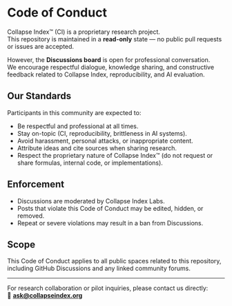 # Code of Conduct

Collapse Index™ (CI) is a proprietary research project.  
This repository is maintained in a **read-only** state — no public pull requests or issues are accepted.  

However, the **Discussions board** is open for professional conversation.  
We encourage respectful dialogue, knowledge sharing, and constructive feedback related to Collapse Index, reproducibility, and AI evaluation.

## Our Standards

Participants in this community are expected to:

- Be respectful and professional at all times.  
- Stay on-topic (CI, reproducibility, brittleness in AI systems).  
- Avoid harassment, personal attacks, or inappropriate content.  
- Attribute ideas and cite sources when sharing research.  
- Respect the proprietary nature of Collapse Index™ (do not request or share formulas, internal code, or implementations).  

## Enforcement

- Discussions are moderated by Collapse Index Labs.  
- Posts that violate this Code of Conduct may be edited, hidden, or removed.  
- Repeat or severe violations may result in a ban from Discussions.  

## Scope

This Code of Conduct applies to all public spaces related to this repository,  
including GitHub Discussions and any linked community forums.

---

For research collaboration or pilot inquiries, please contact us directly:  
📩 **ask@collapseindex.org**  